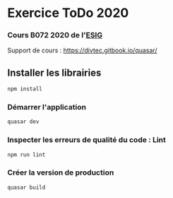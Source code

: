 # Exercice ToDo 2020

### Cours B072 2020 de l'[ESIG](http://www.esig-jura.ch/fr-esig/L-ecole/Qui-sommes-nous/Ecole-Superieure-d-Informatique-de-Gestion.html)

Support de cours : https://divtec.gitbook.io/quasar/


## Installer les librairies
```bash
npm install
```

### Démarrer l'application
```bash
quasar dev
```

### Inspecter les erreurs de qualité du code : Lint
```bash
npm run lint
```

### Créer la version de production
```bash
quasar build
```
